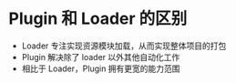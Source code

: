 <script setup>
import { loginRead } from '@/utils/login-read'

loginRead('w10010')
</script>

# <AppCode code="90" /> Plugin 和 Loader 的区别

<ClientOnly><AppRead code="w10010" /></ClientOnly>

-   Loader 专注实现资源模块加载，从而实现整体项目的打包
-   Plugin 解决除了 loader 以外其他自动化工作
-   相比于 Loader，Plugin 拥有更宽的能力范围

<AppComment />